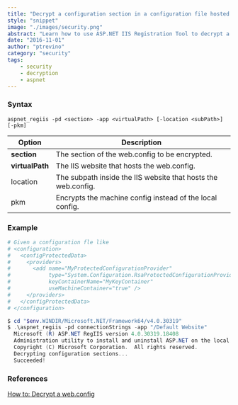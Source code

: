 ```yaml
---
title: "Decrypt a configuration section in a configuration file hosted in IIS"
style: "snippet"
image: "./images/security.png"
abstract: "Learn how to use ASP.NET IIS Registration Tool to decrypt a configuration section in a configuration file hosted in IIS."
date: "2016-11-01"
author: "ptrevino"
category: "security"
tags:
    - security
    - decryption
    - aspnet
---
```


<!-- start:abstract -->

### Syntax

```
aspnet_regiis -pd <section> -app <virtualPath> [-location <subPath>] [-pkm]
```

| Option             | Description                                                   |
| ------------------ | ------------------------------------------------------------- |
| **section**        | The section of the web.config to be encrypted.                |
| **virtualPath**    | The IIS website that hosts the web.config.                    |
| location <subPath> | The subpath inside the IIS website that hosts the web.config. |
| pkm                | Encrypts the machine config instead of the local config.      |

<!-- end:abstract -->

### Example

```powershell
# Given a configuration fle like
# <configuration>
#   <configProtectedData>
#     <providers>
#       <add name="MyProtectedConfigurationProvider" 
#            type="System.Configuration.RsaProtectedConfigurationProvider, ..." 
#            keyContainerName="MyKeyContainer" 
#            useMachineContainer="true" />
#     </providers>
#   </configProtectedData>
# </configuration>

$ cd "$env.WINDIR/Microsoft.NET/Framework64/v4.0.30319"
$ .\aspnet_regiis -pd connectionStrings -app "/Default Website"
  Microsoft (R) ASP.NET RegIIS version 4.0.30319.18408
  Administration utility to install and uninstall ASP.NET on the local machine.
  Copyright (C) Microsoft Corporation.  All rights reserved.
  Decrypting configuration sections...
  Succeeded!
```

### References
[How to: Decrypt a web.config](https://msdn.microsoft.com/en-us/library/bb986792.aspx)
